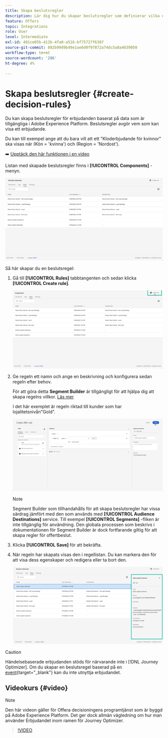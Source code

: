 ```yaml
---
title: Skapa beslutsregler
description: Lär dig hur du skapar beslutsregler som definierar vilka erbjudanden som kan visas
feature: Offers
topic: Integrations
role: User
level: Intermediate
exl-id: 401ce05b-412b-4fa0-a516-bf75727f6387
source-git-commit: 882b99d9b49e1ae6d0f97872a74dc5a8a4639050
workflow-type: tm+mt
source-wordcount: '286'
ht-degree: 4%

---
```


# Skapa beslutsregler {#create-decision-rules}

Du kan skapa beslutsregler för erbjudanden baserat på data som är tillgängliga i Adobe Experience Platform. Beslutsregler avgör vem som kan visa ett erbjudande.

Du kan till exempel ange att du bara vill att ett &quot;Kloderbjudande för kvinnor&quot; ska visas när (Kön = &#39;kvinna&#39;) och (Region = &#39;Nordost&#39;).

➡️ [Upptäck den här funktionen i en video](#video)

Listan med skapade beslutsregler finns i **[!UICONTROL Components]** -menyn.

![](../assets/decision_rules_list.png)

Så här skapar du en beslutsregel:

1. Gå till **[!UICONTROL Rules]** tabbtangenten och sedan klicka **[!UICONTROL Create rule]**.

   ![](../assets/offers_decision_rule_creation.png)

1. Ge regeln ett namn och ange en beskrivning och konfigurera sedan regeln efter behov.

   För att göra detta **Segment Builder** är tillgängligt för att hjälpa dig att skapa regelns villkor. [Läs mer](../../segment/about-segments.md)

   I det här exemplet är regeln riktad till kunder som har lojalitetsnivån&quot;Gold&quot;.

   ![](../assets/offers_decision_rule_creation_segment.png)

   >[!NOTE]
   >
   >Segment Builder som tillhandahålls för att skapa beslutsregler har vissa särdrag jämfört med den som används med **[!UICONTROL Audience Destinations]** service. Till exempel **[!UICONTROL Segments]** -fliken är inte tillgänglig för användning. Den globala processen som beskrivs i dokumentationen för Segment Builder är dock fortfarande giltig för att skapa regler för offertbeslut.

1. Klicka **[!UICONTROL Save]** för att bekräfta.

1. När regeln har skapats visas den i regellistan. Du kan markera den för att visa dess egenskaper och redigera eller ta bort den.

   ![](../assets/rule_created.png)

>[!CAUTION]
>
>Händelsebaserade erbjudanden stöds för närvarande inte i [!DNL Journey Optimizer]. Om du skapar en beslutsregel baserad på en [event](https://experienceleague.adobe.com/docs/experience-platform/segmentation/ui/segment-builder.html?lang=en#events){target=&quot;_blank&quot;} kan du inte utnyttja erbjudandet.

## Videokurs {#video}

>[!NOTE]
>
>Den här videon gäller för Offera decisioningens programtjänst som är byggd på Adobe Experience Platform. Det ger dock allmän vägledning om hur man använder Erbjudandet inom ramen för Journey Optimizer.

>[!VIDEO](https://video.tv.adobe.com/v/329373?quality=12)
